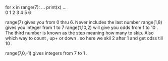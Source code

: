 for x in range(7):
...     print(x)
...\
0
1
2
3
4
5
6

range(7) gives you from 0 thru 6. Never includes the last number
range(1,8) gives you integer from 1 to 7
range(1,10,2) will give you odds from 1 to 10 . The third number is known as the step meaning how many to skip. Also which way to count , up+ or down .
so here we skil 2 after 1 and get odss till 10 .

range(7,0,-1) gives integers from 7 to 1 .

